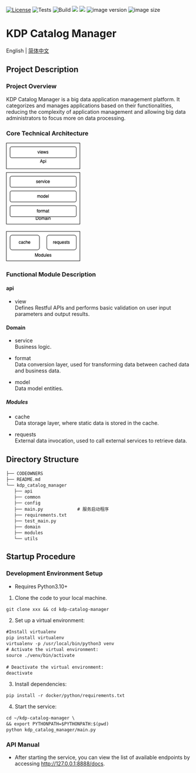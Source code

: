 [![License](https://img.shields.io/badge/License-Apache_2.0-blue.svg)](https://opensource.org/licenses/Apache-2.0)
![Tests](https://github.com/linktimecloud/kdp-catalog-manager/actions/workflows/unit-test.yml/badge.svg)
![Build](https://github.com/linktimecloud/kdp-catalog-manager/actions/workflows/ci-build.yml/badge.svg)
![](https://img.shields.io/badge/python-3.10.13-green)
![](https://img.shields.io/badge/fastapi-0.110.0-green)
![image version](https://img.shields.io/docker/v/linktimecloud/kdp-catalog-manager)
![image size](https://img.shields.io/docker/image-size/linktimecloud/kdp-catalog-manager)


# KDP Catalog Manager

English | [简体中文](./README_zh.md)
<br>

## Project Description

### Project Overview
KDP Catalog Manager is a big data application management platform. It categorizes and manages applications based on their functionalities, reducing the complexity of application management and allowing big data administrators to focus more on data processing.

### Core Technical Architecture
![kdp-catalog-manager](kdp-catalog-manager.png)



### Functional Module Description

#### api
* view  
Defines Restful APIs and performs basic validation on user input parameters and output results.

#### Domain

* service  
Business logic.

* format  
Data conversion layer, used for transforming data between cached data and business data.

* model  
Data model entities.



##### Modules
* cache  
Data storage layer, where static data is stored in the cache.

* requests  
External data invocation, used to call external services to retrieve data.


## Directory Structure
```shell
├── CODEOWNERS
├── README.md
└── kdp_catalog_manager
   ├── api
   ├── common
   ├── config
   ├── main.py             # 服务启动程序
   ├── requirements.txt
   ├── test_main.py
   ├── domain
   ├── modules
   └── utils
```

## Startup Procedure

### Development Environment Setup

* Requires Python3.10+


1. Clone the code to your local machine.
```shell
git clone xxx && cd kdp-catalog-manager
```

2. Set up a virtual environment:
```shell
#Install virtualenv
pip install virtualenv
virtualenv -p /usr/local/bin/python3 venv
# Activate the virtual environment:
source ./venv/bin/activate

# Deactivate the virtual environment:
deactivate
```

3. Install dependencies:
```shell
pip install -r docker/python/requirements.txt
```

4. Start the service:
```shell
cd ~/kdp-catalog-manager \
&& export PYTHONPATH=$PYTHONPATH:$(pwd)
python kdp_catalog_manager/main.py

```

### API Manual
* After starting the service, you can view the list of available endpoints by accessing http://127.0.0.1:8888/docs.